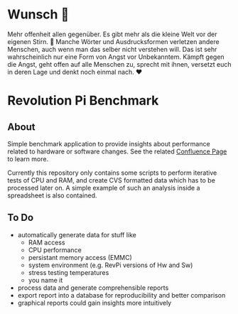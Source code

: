 # Wunsch 🎉

Mehr offenheit allen gegenüber. Es gibt mehr als die kleine Welt vor
der eigenen Stirn. 🌈 Manche Wörter und Ausdrucksformen verletzen andere
Menschen, auch wenn man das selber nicht verstehen will. Das ist sehr 
wahrscheinlich nur eine Form von Angst vor Unbekanntem. Kämpft gegen die Angst, 
geht offen auf alle Menschen zu, sprecht mit ihnen, versetzt euch in deren 
Lage und denkt noch einmal nach. ❤️



# Revolution Pi Benchmark

## About
Simple benchmark application to provide insights about performance related to hardware or software changes.
See the related [Confluence Page](https://kunbus-gmbh.atlassian.net/wiki/spaces/EN/pages/2575663126/Benchmark) to learn more.

Currently this repository only contains some scripts to perform iterative tests of CPU and RAM, and create CVS formatted data which has to be processed later on.
A simple example of such an analysis inside a spreadsheet is also contained.

## To Do

  * automatically generate data for stuff like
    * RAM access
    * CPU performance
    * persistant memory access (EMMC)
    * system environment (e.g. RevPi versions of Hw and Sw)
    * stress testing temperatures
    * you name it
  * process data and generate comprehensible reports
  * export report into a database for reproducibility and better comparison
  * graphical reports could gain insights more intuitively